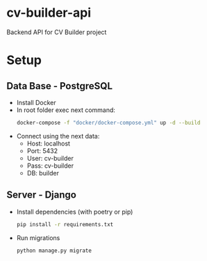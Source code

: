 # cv-builder-api

Backend API for CV Builder project

# Setup

## Data Base - PostgreSQL

- Install Docker
- In root folder exec next command:
  ```bash
  docker-compose -f "docker/docker-compose.yml" up -d --build
  ```
- Connect using the next data:
  - Host: localhost
  - Port: 5432
  - User: cv-builder
  - Pass: cv-builder
  - DB: builder

## Server - Django

- Install dependencies (with poetry or pip)
  ```bash
  pip install -r requirements.txt
  ```
- Run migrations
  ```bash
  python manage.py migrate
  ```
